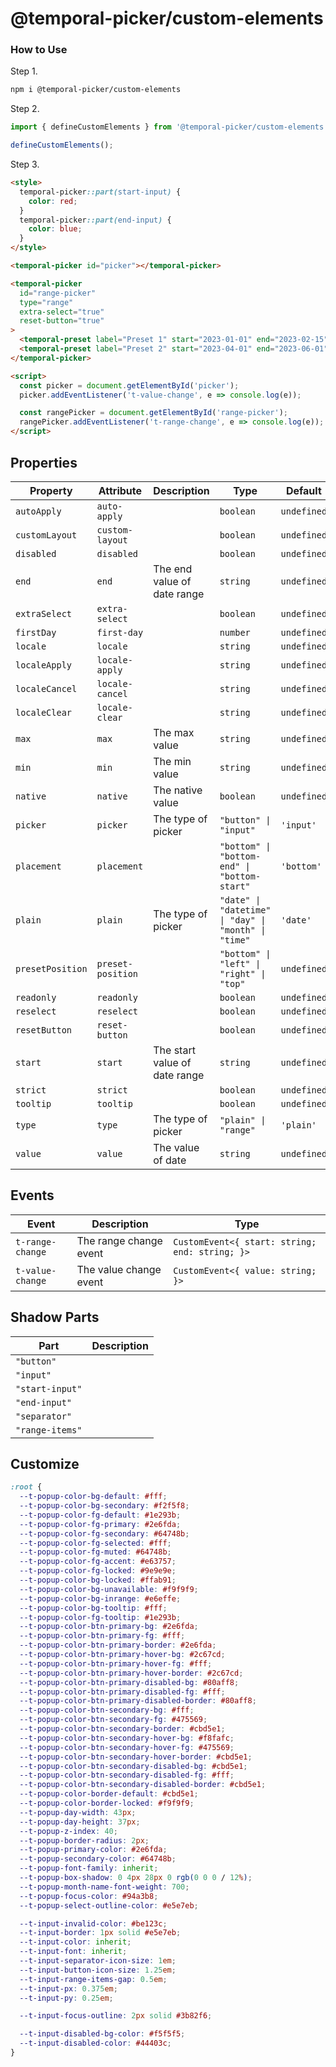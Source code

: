 # @temporal-picker/custom-elements


### How to Use

Step 1.
```bash
npm i @temporal-picker/custom-elements
```

Step 2.
```javascript
import { defineCustomElements } from '@temporal-picker/custom-elements';

defineCustomElements();
```

Step 3.
```html
<style>
  temporal-picker::part(start-input) {
    color: red;
  }
  temporal-picker::part(end-input) {
    color: blue;
  }
</style>

<temporal-picker id="picker"></temporal-picker>

<temporal-picker
  id="range-picker"
  type="range"
  extra-select="true"
  reset-button="true"
>
  <temporal-preset label="Preset 1" start="2023-01-01" end="2023-02-15"></temporal-preset>
  <temporal-preset label="Preset 2" start="2023-04-01" end="2023-06-01"></temporal-preset>
</temporal-picker>

<script>
  const picker = document.getElementById('picker');
  picker.addEventListener('t-value-change', e => console.log(e));

  const rangePicker = document.getElementById('range-picker');
  rangePicker.addEventListener('t-range-change', e => console.log(e));
</script>
```


## Properties

| Property         | Attribute         | Description                   | Type                                                 | Default     |
| ---------------- | ----------------- | ----------------------------- | ---------------------------------------------------- | ----------- |
| `autoApply`      | `auto-apply`      |                               | `boolean`                                            | `undefined` |
| `customLayout`   | `custom-layout`   |                               | `boolean`                                            | `undefined` |
| `disabled`       | `disabled`        |                               | `boolean`                                            | `undefined` |
| `end`            | `end`             | The end value of date range   | `string`                                             | `undefined` |
| `extraSelect`    | `extra-select`    |                               | `boolean`                                            | `undefined` |
| `firstDay`       | `first-day`       |                               | `number`                                             | `undefined` |
| `locale`         | `locale`          |                               | `string`                                             | `undefined` |
| `localeApply`    | `locale-apply`    |                               | `string`                                             | `undefined` |
| `localeCancel`   | `locale-cancel`   |                               | `string`                                             | `undefined` |
| `localeClear`    | `locale-clear`    |                               | `string`                                             | `undefined` |
| `max`            | `max`             | The max value                 | `string`                                             | `undefined` |
| `min`            | `min`             | The min value                 | `string`                                             | `undefined` |
| `native`         | `native`          | The native value              | `boolean`                                            | `undefined` |
| `picker`         | `picker`          | The type of picker            | `"button" \| "input"`                                | `'input'`   |
| `placement`      | `placement`       |                               | `"bottom" \| "bottom-end" \| "bottom-start"`         | `'bottom'`  |
| `plain`          | `plain`           | The type of picker            | `"date" \| "datetime" \| "day" \| "month" \| "time"` | `'date'`    |
| `presetPosition` | `preset-position` |                               | `"bottom" \| "left" \| "right" \| "top"`             | `undefined` |
| `readonly`       | `readonly`        |                               | `boolean`                                            | `undefined` |
| `reselect`       | `reselect`        |                               | `boolean`                                            | `undefined` |
| `resetButton`    | `reset-button`    |                               | `boolean`                                            | `undefined` |
| `start`          | `start`           | The start value of date range | `string`                                             | `undefined` |
| `strict`         | `strict`          |                               | `boolean`                                            | `undefined` |
| `tooltip`        | `tooltip`         |                               | `boolean`                                            | `undefined` |
| `type`           | `type`            | The type of picker            | `"plain" \| "range"`                                 | `'plain'`   |
| `value`          | `value`           | The value of date             | `string`                                             | `undefined` |


## Events

| Event            | Description            | Type                                           |
| ---------------- | ---------------------- | ---------------------------------------------- |
| `t-range-change` | The range change event | `CustomEvent<{ start: string; end: string; }>` |
| `t-value-change` | The value change event | `CustomEvent<{ value: string; }>`              |



## Shadow Parts

| Part                     | Description |
| ------------------------ | ----------- |
| `"button"`               |             |
| `"input"`                |             |
| `"start-input"`          |             |
| `"end-input"`            |             |
| `"separator"`            |             |
| `"range-items"`          |             |


## Customize
```css
:root {
  --t-popup-color-bg-default: #fff;
  --t-popup-color-bg-secondary: #f2f5f8;
  --t-popup-color-fg-default: #1e293b;
  --t-popup-color-fg-primary: #2e6fda;
  --t-popup-color-fg-secondary: #64748b;
  --t-popup-color-fg-selected: #fff;
  --t-popup-color-fg-muted: #64748b;
  --t-popup-color-fg-accent: #e63757;
  --t-popup-color-fg-locked: #9e9e9e;
  --t-popup-color-bg-locked: #ffab91;
  --t-popup-color-bg-unavailable: #f9f9f9;
  --t-popup-color-bg-inrange: #e6effe;
  --t-popup-color-bg-tooltip: #fff;
  --t-popup-color-fg-tooltip: #1e293b;
  --t-popup-color-btn-primary-bg: #2e6fda;
  --t-popup-color-btn-primary-fg: #fff;
  --t-popup-color-btn-primary-border: #2e6fda;
  --t-popup-color-btn-primary-hover-bg: #2c67cd;
  --t-popup-color-btn-primary-hover-fg: #fff;
  --t-popup-color-btn-primary-hover-border: #2c67cd;
  --t-popup-color-btn-primary-disabled-bg: #80aff8;
  --t-popup-color-btn-primary-disabled-fg: #fff;
  --t-popup-color-btn-primary-disabled-border: #80aff8;
  --t-popup-color-btn-secondary-bg: #fff;
  --t-popup-color-btn-secondary-fg: #475569;
  --t-popup-color-btn-secondary-border: #cbd5e1;
  --t-popup-color-btn-secondary-hover-bg: #f8fafc;
  --t-popup-color-btn-secondary-hover-fg: #475569;
  --t-popup-color-btn-secondary-hover-border: #cbd5e1;
  --t-popup-color-btn-secondary-disabled-bg: #cbd5e1;
  --t-popup-color-btn-secondary-disabled-fg: #fff;
  --t-popup-color-btn-secondary-disabled-border: #cbd5e1;
  --t-popup-color-border-default: #cbd5e1;
  --t-popup-color-border-locked: #f9f9f9;
  --t-popup-day-width: 43px;
  --t-popup-day-height: 37px;
  --t-popup-z-index: 40;
  --t-popup-border-radius: 2px;
  --t-popup-primary-color: #2e6fda;
  --t-popup-secondary-color: #64748b;
  --t-popup-font-family: inherit;
  --t-popup-box-shadow: 0 4px 28px 0 rgb(0 0 0 / 12%);
  --t-popup-month-name-font-weight: 700;
  --t-popup-focus-color: #94a3b8;
  --t-popup-select-outline-color: #e5e7eb;

  --t-input-invalid-color: #be123c;
  --t-input-border: 1px solid #e5e7eb;
  --t-input-color: inherit;
  --t-input-font: inherit;
  --t-input-separator-icon-size: 1em;
  --t-input-button-icon-size: 1.25em;
  --t-input-range-items-gap: 0.5em;
  --t-input-px: 0.375em;
  --t-input-py: 0.25em;

  --t-input-focus-outline: 2px solid #3b82f6;

  --t-input-disabled-bg-color: #f5f5f5;
  --t-input-disabled-color: #44403c;
}
```
